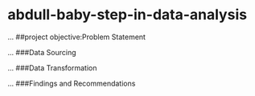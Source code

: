 # abdull-baby-step-in-data-analysis

...
##project objective:Problem Statement

...
###Data Sourcing

...
###Data Transformation


...
###Findings and Recommendations
